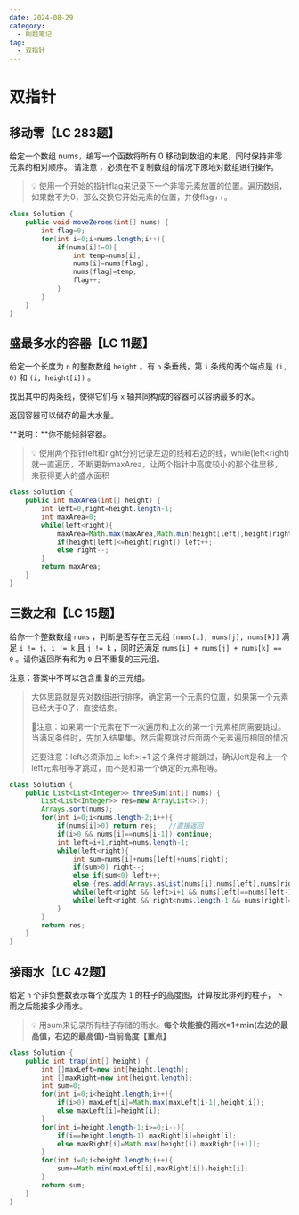 ```yaml
---
date: 2024-08-29
category:
  - 刷题笔记
tag:
  - 双指针
---
```


# 双指针

## 移动零【LC 283题】

给定一个数组 nums，编写一个函数将所有 0 移动到数组的末尾，同时保持非零元素的相对顺序。
请注意 ，必须在不复制数组的情况下原地对数组进行操作。

> 💡 使用一个开始的指针flag来记录下一个非零元素放置的位置。遍历数组，如果数不为0，那么交换它开始元素的位置，并使flag++。


```java
class Solution {
    public void moveZeroes(int[] nums) {
        int flag=0;
        for(int i=0;i<nums.length;i++){
            if(nums[i]!=0){
                int temp=nums[i];
                nums[i]=nums[flag];
                nums[flag]=temp;
                flag++;
            }
        }
    }
}
```

## 盛最多水的容器【LC 11题】

给定一个长度为 `n` 的整数数组 `height` 。有 `n` 条垂线，第 `i` 条线的两个端点是 `(i, 0)` 和 `(i, height[i])` 。

找出其中的两条线，使得它们与 `x` 轴共同构成的容器可以容纳最多的水。

返回容器可以储存的最大水量。

**说明：**你不能倾斜容器。

> 💡 使用两个指针left和right分别记录左边的线和右边的线，while(left<right)就一直遍历，不断更新maxArea，让两个指针中高度较小的那个往里移，来获得更大的盛水面积


```java
class Solution {
    public int maxArea(int[] height) {
        int left=0,right=height.length-1;
        int maxArea=0;
        while(left<right){
            maxArea=Math.max(maxArea,Math.min(height[left],height[right])*(right-left));
            if(height[left]<=height[right]) left++;
            else right--;
        }
        return maxArea;
    }
}
```

## 三数之和【LC 15题】

给你一个整数数组 `nums` ，判断是否存在三元组 `[nums[i], nums[j], nums[k]]` 满足 `i != j`、`i != k` 且 `j != k` ，同时还满足 `nums[i] + nums[j] + nums[k] == 0` 。请你返回所有和为 `0` 且不重复的三元组。

注意：答案中不可以包含重复的三元组。

> 大体思路就是先对数组进行排序，确定第一个元素的位置，如果第一个元素已经大于0了，直接结束。
> 
> 
> 📢注意：如果第一个元素在下一次遍历和上次的第一个元素相同需要跳过。当满足条件时，先加入结果集，然后需要跳过后面两个元素遍历相同的情况
> 
> 还要注意：left必须添加上 left>i+1 这个条件才能跳过，确认left是和上一个left元素相等才跳过，而不是和第一个确定的元素相等。
> 

```java
class Solution {
    public List<List<Integer>> threeSum(int[] nums) {
        List<List<Integer>> res=new ArrayList<>();
        Arrays.sort(nums);
        for(int i=0;i<nums.length-2;i++){
            if(nums[i]>0) return res;   //直接返回
            if(i>0 && nums[i]==nums[i-1]) continue;
            int left=i+1,right=nums.length-1;
            while(left<right){
                int sum=nums[i]+nums[left]+nums[right];
                if(sum>0) right--;
                else if(sum<0) left++;
                else {res.add(Arrays.asList(nums[i],nums[left],nums[right])); left++; right--;}
                while(left<right && left>i+1 && nums[left]==nums[left-1]) left++;
                while(left<right && right<nums.length-1 && nums[right]==nums[right+1]) right--;
            }
        }
        return res;
    }
}
```

## 接雨水【LC  42题】

给定 `n` 个非负整数表示每个宽度为 `1` 的柱子的高度图，计算按此排列的柱子，下雨之后能接多少雨水。


> 💡 用sum来记录所有柱子存储的雨水。**每个块能接的雨水=1*min(左边的最高值，右边的最高值)-当前高度【重点】**

```java
class Solution {
    public int trap(int[] height) {
        int []maxLeft=new int[height.length];
        int []maxRight=new int[height.length];
        int sum=0;
        for(int i=0;i<height.length;i++){
            if(i>0) maxLeft[i]=Math.max(maxLeft[i-1],height[i]);
            else maxLeft[i]=height[i];
        }
        for(int i=height.length-1;i>=0;i--){
            if(i==height.length-1) maxRight[i]=height[i];
            else maxRight[i]=Math.max(height[i],maxRight[i+1]);
        }
        for(int i=0;i<height.length;i++){
            sum+=Math.min(maxLeft[i],maxRight[i])-height[i];
        }
        return sum;
    }
}
```